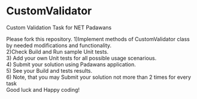 # CustomValidator
Custom Validation Task for NET Padawans

Please fork this repository.
1)Implement methods of CustomValidator class by needed modifications and functionality.<br/>
2)Check Build and Run sample Unit tests.<br/>
3) Add your own Unit tests for all possible usage scenarious.  <br/>
4) Submit your solution using Padawans application.<br/>
5) See your Build and tests results.<br/>
6) Note, that you may Submit your solution not more than 2 times for every task<br/>
Good luck and Happy coding!
